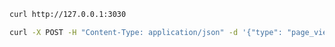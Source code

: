 ```bash
curl http://127.0.0.1:3030
```

```bash
curl -X POST -H "Content-Type: application/json" -d '{"type": "page_view"}' http://127.0.0.1:3030/event
```